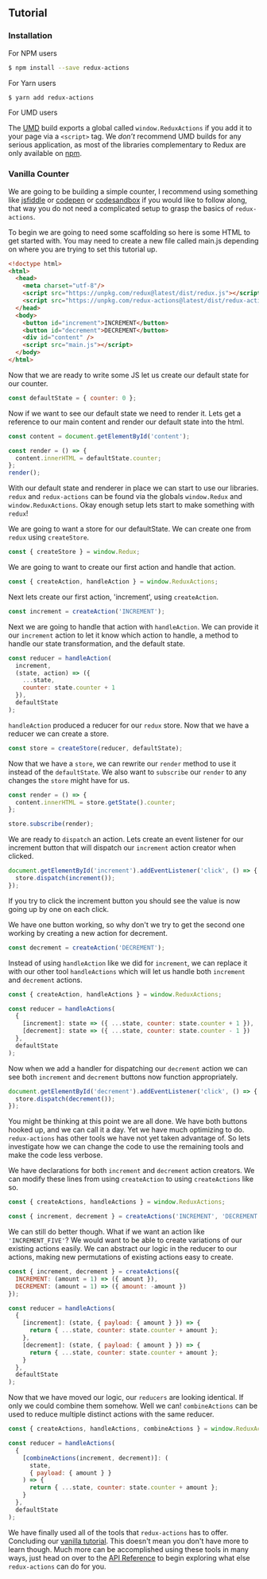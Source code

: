 ## Tutorial

### Installation

For NPM users

```bash
$ npm install --save redux-actions
```

For Yarn users

```bash
$ yarn add redux-actions
```

For UMD users

The [UMD](https://unpkg.com/redux-actions@latest/dist) build exports a global called `window.ReduxActions` if you add it to your page via a `<script>` tag. We _don’t_ recommend UMD builds for any serious application, as most of the libraries complementary to Redux are only available on [npm](https://www.npmjs.com/search?q=redux).

### Vanilla Counter

We are going to be building a simple counter, I recommend using something like [jsfiddle](https://jsfiddle.net/) or [codepen](https://codepen.io/pen/) or [codesandbox](https://codesandbox.io) if you would like to follow along, that way you do not need a complicated setup to grasp the basics of `redux-actions`.

To begin we are going to need some scaffolding so here is some HTML to get started with. You may need to create a new file called main.js depending on where you are trying to set this tutorial up.

```html
<!doctype html>
<html>
  <head>
    <meta charset="utf-8"/>
    <script src="https://unpkg.com/redux@latest/dist/redux.js"></script>
    <script src="https://unpkg.com/redux-actions@latest/dist/redux-actions.js"></script>
  </head>
  <body>
    <button id="increment">INCREMENT</button>
    <button id="decrement">DECREMENT</button>
    <div id="content" />
    <script src="main.js"></script>
  </body>
</html>
```

Now that we are ready to write some JS let us create our default state for our counter.

```js
const defaultState = { counter: 0 };
```

Now if we want to see our default state we need to render it.
Lets get a reference to our main content and render our default state into the html.

```js
const content = document.getElementById('content');

const render = () => {
  content.innerHTML = defaultState.counter;
};
render();
```

With our default state and renderer in place we can start to use our libraries. `redux` and `redux-actions` can be found via the globals `window.Redux` and `window.ReduxActions`. Okay enough setup lets start to make something with `redux`!

We are going to want a store for our defaultState. We can create one from `redux` using `createStore`.

```js
const { createStore } = window.Redux;
```

We are going to want to create our first action and handle that action.

```js
const { createAction, handleAction } = window.ReduxActions;
```

Next lets create our first action, 'increment', using `createAction`.

```js
const increment = createAction('INCREMENT');
```

Next we are going to handle that action with `handleAction`. We can provide it our `increment` action to let it know which action to handle, a method to handle our state transformation, and the default state.

```js
const reducer = handleAction(
  increment,
  (state, action) => ({
    ...state,
    counter: state.counter + 1
  }),
  defaultState
);
```

`handleAction` produced a reducer for our `redux` store. Now that we have a reducer we can create a store.

```js
const store = createStore(reducer, defaultState);
```

Now that we have a `store`, we can rewrite our `render` method to use it instead of the `defaultState`. We also want to `subscribe` our `render` to any changes the `store` might have for us.

```js
const render = () => {
  content.innerHTML = store.getState().counter;
};

store.subscribe(render);
```

We are ready to `dispatch` an action. Lets create an event listener for our increment button that will dispatch our `increment` action creator when clicked.

```js
document.getElementById('increment').addEventListener('click', () => {
  store.dispatch(increment());
});
```

If you try to click the increment button you should see the value is now going up by one on each click.

We have one button working, so why don't we try to get the second one working by creating a new action for decrement.

```js
const decrement = createAction('DECREMENT');
```

Instead of using `handleAction` like we did for `increment`, we can replace it with our other tool `handleActions` which will let us handle both `increment` and `decrement` actions.

```js
const { createAction, handleActions } = window.ReduxActions;

const reducer = handleActions(
  {
    [increment]: state => ({ ...state, counter: state.counter + 1 }),
    [decrement]: state => ({ ...state, counter: state.counter - 1 })
  },
  defaultState
);
```

Now when we add a handler for dispatching our `decrement` action we can see both `increment` and `decrement` buttons now function appropriately.

```js
document.getElementById('decrement').addEventListener('click', () => {
  store.dispatch(decrement());
});
```

You might be thinking at this point we are all done. We have both buttons hooked up, and we can call it a day. Yet we have much optimizing to do. `redux-actions` has other tools we have not yet taken advantage of. So lets investigate how we can change the code to use the remaining tools and make the code less verbose.

We have declarations for both `increment` and `decrement` action creators. We can modify these lines from using `createAction` to using `createActions` like so.

```js
const { createActions, handleActions } = window.ReduxActions;

const { increment, decrement } = createActions('INCREMENT', 'DECREMENT');
```

We can still do better though. What if we want an action like `'INCREMENT_FIVE'`? We would want to be able to create variations of our existing actions easily. We can abstract our logic in the reducer to our actions, making new permutations of existing actions easy to create.

```js
const { increment, decrement } = createActions({
  INCREMENT: (amount = 1) => ({ amount }),
  DECREMENT: (amount = 1) => ({ amount: -amount })
});

const reducer = handleActions(
  {
    [increment]: (state, { payload: { amount } }) => {
      return { ...state, counter: state.counter + amount };
    },
    [decrement]: (state, { payload: { amount } }) => {
      return { ...state, counter: state.counter + amount };
    }
  },
  defaultState
);
```

Now that we have moved our logic, our `reducers` are looking identical. If only we could combine them somehow. Well we can! `combineActions` can be used to reduce multiple distinct actions with the same reducer.

```js
const { createActions, handleActions, combineActions } = window.ReduxActions;

const reducer = handleActions(
  {
    [combineActions(increment, decrement)]: (
      state,
      { payload: { amount } }
    ) => {
      return { ...state, counter: state.counter + amount };
    }
  },
  defaultState
);
```

We have finally used all of the tools that `redux-actions` has to offer. Concluding our [vanilla tutorial](https://www.webpackbin.com/bins/-KntJIfbsxVzsD98UEWF). This doesn't mean you don't have more to learn though. Much more can be accomplished using these tools in many ways, just head on over to the [API Reference](../api) to begin exploring what else `redux-actions` can do for you.
